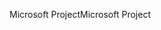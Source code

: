 <span data-ttu-id="94359-101">Microsoft Project</span><span class="sxs-lookup"><span data-stu-id="94359-101">Microsoft Project</span></span>